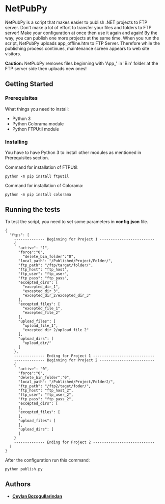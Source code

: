 # NetPubPy

NetPubPy is a script that makes easier to publish .NET projects to FTP server. Don't make a lot of effort to transfer your files and folders to FTP server! Make your configuration at once then use it again and again! By the way, you can publish one more projects at the same time. When you run the script, NetPubPy uploads app_offline.htm to FTP Server. Therefore while the publishing process continues, maintenance screen appears to web site visitors.



**Caution:** NetPubPy removes files beginning with 'App_' in 'Bin' folder at the FTP server side then uploads new ones!

 

## Getting Started

### Prerequisites

What things you need to install: 

 * Python 3 
 * Python Colorama module 
 * Python FTPUtil module

### Installing

You have to have Python 3 to install other modules as mentioned in Prerequisites section.

Command for installation of FTPUtil:
```
python -m pip install ftputil
```

Command for installation of Colorama:
```
python -m pip install colorama
```

## Running the tests

To test the script, you need to set some parameters in **config.json** file.

```
{
  "ftps": [
    -------------- Beginning for Project 1 -------------------------
    {
      "active": "1",
      "force":"0",
	    "delete_bin_folder":"0",
      "local_path": "/Published/Project/Folder/",
      "ftp_path": "/ftp/target/folder/",
      "ftp_host": "ftp_host",
      "ftp_user": "ftp_user",
      "ftp_pass": "ftp_pass",
      "excepted_dirs": [
        "excepted_dir_1",
        "excepted_dir_3",
        "excepted_dir_2/excepted_dir_3"  
      ],
      "excepted_files": [
      	"excepted_file_1",
      	"excepted_file_2"
      ],
      "upload_files": [
        "upload_file_1",
        "excepted_dir_2/upload_file_2"
      ],
      "upload_dirs": [
        "upload_dir/"
      ]
    },
    -------------- Ending for Project 1 ----------------------------
    -------------- Beginning for Project 2 -------------------------
    {
      "active": "0",
      "force":"0",
      "delete_bin_folder":"0",
      "local_path": "/Published/Project/Folder2/",
      "ftp_path": "/ftp2/taget/foder/",
      "ftp_host": "ftp_host_2",
      "ftp_user": "ftp_user_2",
      "ftp_pass": "ftp_pass_2",
      "excepted_dirs": [ 
      ],
      "excepted_files": [
      ],
      "upload_files": [
      ],
      "upload_dirs": [
      ]
    }
    -------------- Ending for Project 2 ----------------------------        
  ]
}
```


After the configuration run this command:
```
python publish.py
```

## Authors

* [**Ceylan Bozogullarindan**](https://www.linkedin.com/in/ceylan-bozoğullarından-05327a102/) 

